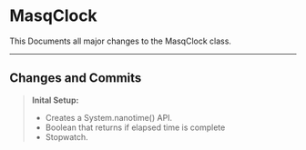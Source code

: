 MasqClock
===================


This Documents all major changes to the MasqClock class.

----------


Changes and Commits
-------------
> **Inital Setup:**
> - Creates a System.nanotime() API.
> - Boolean that returns if elapsed time is complete
> - Stopwatch.

